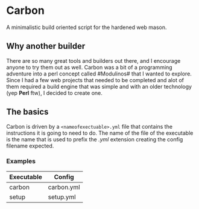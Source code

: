 # Carbon
A minimalistic build oriented script for the hardened web mason. 

## Why another builder
There are so many great tools and builders out there, and I encourage anyone to try them out as well. Carbon was a bit of a programming adventure into a perl concept called #Modulinos# that I wanted to explore. Since I had a few web projects that needed to be completed and alot of them required a build engine that was simple and with an older technology (yep **Perl** ftw), I decided to create one.

## The basics
Carbon is driven by a ```<nameofexectuable>.yml``` file that contains the instructions it is going to need to do. The name of the file of the executable is the name that is used to prefix the *.yml* extension creating the config filename expected.
### Examples
| Executable | Config  |
|---|---|
| carbon  | carbon.yml  |
| setup | setup.yml  |


